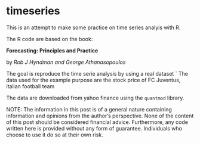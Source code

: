 # timeseries
This is an attempt to make some practice on time series analyis with R. 

The R code are based on the book: 

**Forecasting: Principles and Practice**

by *Rob J Hyndman and George Athanasopoulos*

The goal is reproduce the time serie analysis by using a real dataset
`
The data used for the example purpose are the stock price of FC Juventus, italian football team


The data are downloaded from yahoo finance using the `quantmod` library.

NOTE: The information in this post is of a general nature containing information and opinions from the author’s perspective. None of the content of this post should be considered financial advice. Furthermore, any code written here is provided without any form of guarantee. Individuals who choose to use it do so at their own risk.


